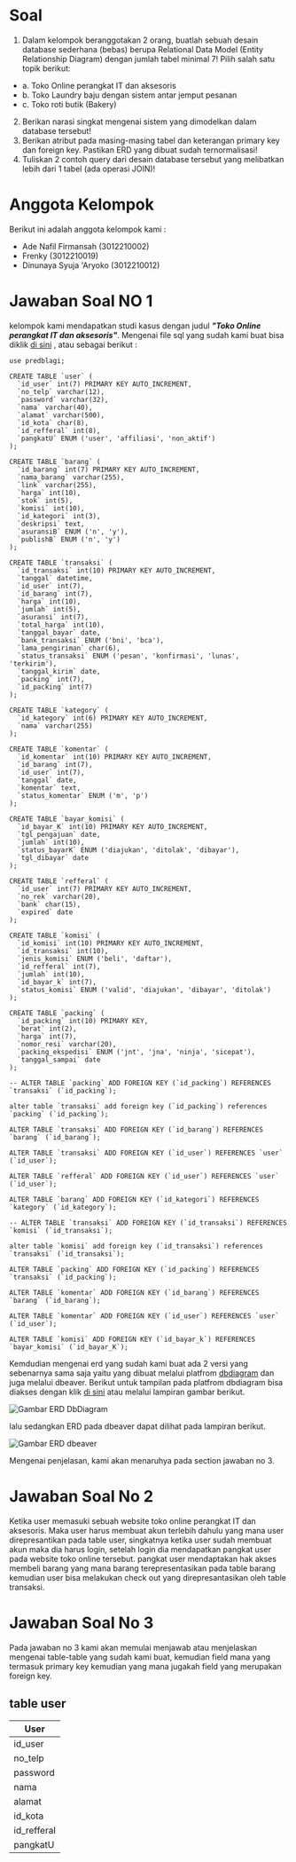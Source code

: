 # Soal
1. Dalam kelompok beranggotakan 2 orang, buatlah sebuah desain database
sederhana (bebas) berupa Relational Data Model (Entity Relationship
Diagram) dengan jumlah tabel minimal 7! Pilih salah satu topik berikut:
- a. Toko Online perangkat IT dan aksesoris
- b. Toko Laundry baju dengan sistem antar jemput pesanan
- c. Toko roti butik (Bakery)
2. Berikan narasi singkat mengenai sistem yang dimodelkan dalam database
tersebut!
3. Berikan atribut pada masing-masing tabel dan keterangan primary key dan
foreign key. Pastikan ERD yang dibuat sudah ternormalisasi!
4. Tuliskan 2 contoh query dari desain database tersebut yang melibatkan
lebih dari 1 tabel (ada operasi JOIN)!

# Anggota Kelompok 
Berikut ini adalah anggota kelompok kami :
- Ade Nafil Firmansah (3012210002)
- Frenky (3012210019)
- Dinunaya Syuja 'Aryoko (3012210012)

# Jawaban Soal NO 1
kelompok kami mendapatkan studi kasus dengan judul <i><b>"Toko Online perangkat IT dan aksesoris"</b></i>.
Mengenai file sql yang sudah kami buat bisa diklik [di sini](https://raw.githubusercontent.com/adenafil/pre-test-mbd/main/sql/db.sql) , atau sebagai berikut :
```
use predblagi;

CREATE TABLE `user` (
  `id_user` int(7) PRIMARY KEY AUTO_INCREMENT,
  `no_telp` varchar(12),
  `password` varchar(32),
  `nama` varchar(40),
  `alamat` varchar(500),
  `id_kota` char(8),
  `id_refferal` int(8),
  `pangkatU` ENUM ('user', 'affiliasi', 'non_aktif')
);

CREATE TABLE `barang` (
  `id_barang` int(7) PRIMARY KEY AUTO_INCREMENT,
  `nama_barang` varchar(255),
  `link` varchar(255),
  `harga` int(10),
  `stok` int(5),
  `komisi` int(10),
  `id_kategori` int(3),
  `deskripsi` text,
  `asuransiB` ENUM ('n', 'y'),
  `publishB` ENUM ('n', 'y')
);

CREATE TABLE `transaksi` (
  `id_transaksi` int(10) PRIMARY KEY AUTO_INCREMENT,
  `tanggal` datetime,
  `id_user` int(7),
  `id_barang` int(7),
  `harga` int(10),
  `jumlah` int(5),
  `asuransi` int(7),
  `total_harga` int(10),
  `tanggal_bayar` date,
  `bank_transaksi` ENUM ('bni', 'bca'),
  `lama_pengiriman` char(6),
  `status_transaksi` ENUM ('pesan', 'konfirmasi', 'lunas', 'terkirim'),
  `tanggal_kirim` date,
  `packing` int(7),
  `id_packing` int(7)
);

CREATE TABLE `kategory` (
  `id_kategory` int(6) PRIMARY KEY AUTO_INCREMENT,
  `nama` varchar(255)
);

CREATE TABLE `komentar` (
  `id_komentar` int(10) PRIMARY KEY AUTO_INCREMENT,
  `id_barang` int(7),
  `id_user` int(7),
  `tanggal` date,
  `komentar` text,
  `status_komentar` ENUM ('m', 'p')
);

CREATE TABLE `bayar_komisi` (
  `id_bayar_K` int(10) PRIMARY KEY AUTO_INCREMENT,
  `tgl_pengajuan` date,
  `jumlah` int(10),
  `status_bayarK` ENUM ('diajukan', 'ditolak', 'dibayar'),
  `tgl_dibayar` date
);

CREATE TABLE `refferal` (
  `id_user` int(7) PRIMARY KEY AUTO_INCREMENT,
  `no_rek` varchar(20),
  `bank` char(15),
  `expired` date
);

CREATE TABLE `komisi` (
  `id_komisi` int(10) PRIMARY KEY AUTO_INCREMENT,
  `id_transaksi` int(10),
  `jenis_komisi` ENUM ('beli', 'daftar'),
  `id_refferal` int(7),
  `jumlah` int(10),
  `id_bayar_k` int(7),
  `status_komisi` ENUM ('valid', 'diajukan', 'dibayar', 'ditolak')
);

CREATE TABLE `packing` (
  `id_packing` int(10) PRIMARY KEY,
  `berat` int(2),
  `harga` int(7),
  `nomor_resi` varchar(20),
  `packing_ekspedisi` ENUM ('jnt', 'jna', 'ninja', 'sicepat'),
  `tanggal_sampai` date
);

-- ALTER TABLE `packing` ADD FOREIGN KEY (`id_packing`) REFERENCES `transaksi` (`id_packing`);

alter table `transaksi` add foreign key (`id_packing`) references `packing` (`id_packing`);

ALTER TABLE `transaksi` ADD FOREIGN KEY (`id_barang`) REFERENCES `barang` (`id_barang`);

ALTER TABLE `transaksi` ADD FOREIGN KEY (`id_user`) REFERENCES `user` (`id_user`);

ALTER TABLE `refferal` ADD FOREIGN KEY (`id_user`) REFERENCES `user` (`id_user`);

ALTER TABLE `barang` ADD FOREIGN KEY (`id_kategori`) REFERENCES `kategory` (`id_kategory`);

-- ALTER TABLE `transaksi` ADD FOREIGN KEY (`id_transaksi`) REFERENCES `komisi` (`id_transaksi`);

alter table `komisi` add foreign key (`id_transaksi`) references `transaksi` (`id_transaksi`);

ALTER TABLE `packing` ADD FOREIGN KEY (`id_packing`) REFERENCES `transaksi` (`id_packing`);

ALTER TABLE `komentar` ADD FOREIGN KEY (`id_barang`) REFERENCES `barang` (`id_barang`);

ALTER TABLE `komentar` ADD FOREIGN KEY (`id_user`) REFERENCES `user` (`id_user`);

ALTER TABLE `komisi` ADD FOREIGN KEY (`id_bayar_k`) REFERENCES `bayar_komisi` (`id_bayar_K`);
```

Kemdudian mengenai erd yang sudah kami buat ada 2 versi yang sebenarnya sama saja yaitu yang dibuat melalui platfrom [dbdiagram](https://dbdiagram.io) dan juga melalui dbeaver. Berikut untuk tampilan pada platfrom dbdiagram bisa diakses dengan klik [di sini](https://dbdiagram.io/d/65e5bfb0cd45b569fb7760a8) atau melalui lampiran gambar berikut.

![Gambar ERD DbDiagram](https://raw.githubusercontent.com/adenafil/pre-test-mbd/main/asset/erddbdiagram.png)

lalu sedangkan ERD pada dbeaver dapat dilihat pada lampiran berikut.

![Gambar ERD dbeaver](https://raw.githubusercontent.com/adenafil/pre-test-mbd/main/asset/erddebeiver.png)

Mengenai penjelasan, kami akan menaruhya pada section jawaban no 3.

# Jawaban Soal No 2
Ketika user memasuki sebuah website toko online perangkat IT dan aksesoris. Maka user harus membuat akun terlebih dahulu yang mana user direpresantikan pada table user, singkatnya ketika user sudah membuat akun maka dia harus login, setelah login dia mendapatkan pangkat user pada website toko online tersebut. pangkat user mendaptakan hak akses membeli barang yang mana barang terepresentasikan pada table barang kemudian user bisa melakukan check out yang direpresantasikan oleh table transaksi.

# Jawaban Soal No 3
Pada jawaban no 3 kami akan memulai menjawab atau menjelaskan mengenai table-table yang sudah kami buat, kemudian field mana yang termasuk primary key kemudian yang mana jugakah field yang merupakan foreign key. 

## table user

| User |
|------|
|id_user|
|no_telp|
|password|
|nama|
|alamat|
|id_kota|
|id_refferal|
|pangkatU|